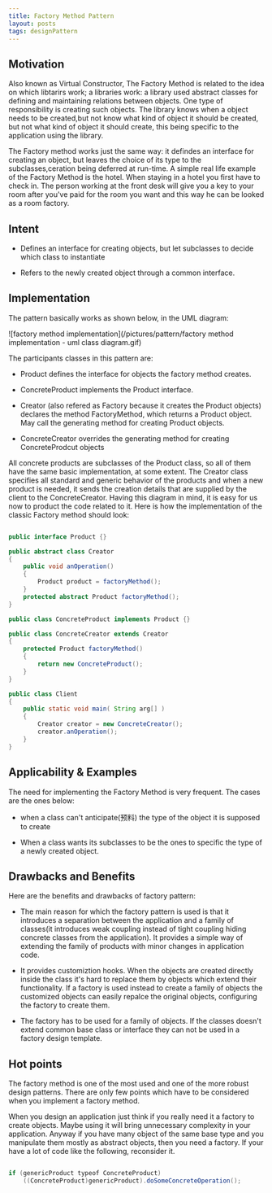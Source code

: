 ```yaml
---
title: Factory Method Pattern
layout: posts
tags: designPattern
---
```


## Motivation

Also known as Virtual Constructor, The Factory Method is related to the idea on which libtarirs work; a libraries
work: a library used abstract classes for defining and maintaining relations between objects. One type of
responsibility is creating such objects. The library knows when a object needs to be created,but not know what
kind of object it should be created, but not what kind of object it should create, this being specific to the
application using the library.

The Factory method works just the same way: it defindes an interface for creating an object, but leaves the choice of its type to the subclasses,ceration being deferred at run-time. A simple real life example of the
Factory Method is the hotel. When staying in a hotel you first have to check in. The person working at the front desk will give you a key to your room after you've paid for the room you want and this way he can be looked as a room factory.

## Intent

* Defines an interface for creating objects, but let subclasses to decide which class to instantiate

* Refers to the newly created object through a common interface.

## Implementation

The pattern basically works as shown below, in the UML diagram:

![factory method implementation](/pictures/pattern/factory method implementation - uml class diagram.gif)

The participants classes in this pattern are:

* Product defines the interface for objects the factory method creates.

* ConcreteProduct implements the Product interface.

* Creator (also refered as Factory because it creates the Product objects) declares the method FactoryMethod,
which returns a Product object. May call the generating method for creating Product objects.

* ConcreteCreator overrides the generating method for creating ConcreteProdcut objects

All concrete products are subclasses of the Product class, so all of them have the same basic implementation,
at some extent. The Creator class specifies all standard and generic behavior of the products and when a new
product is needed, it sends the creation details that are supplied by the client to the ConcreteCreator. Having
this diagram in mind, it is easy for us now to product the code related to it. Here is how the implementation of
the classic Factory method should look:

```java

public interface Product {}

public abstract class Creator
{
    public void anOperation()
    {
        Product product = factoryMethod();
    }
    protected abstract Product factoryMethod();
}

public class ConcreteProduct implements Product {}

public class ConcreteCreator extends Creator
{
    protected Product factoryMethod()
    {
        return new ConcreteProduct();
    }
}

public class Client
{
    public static void main( String arg[] ) 
    {
        Creator creator = new ConcreteCreator();
        creator.anOperation();
    }
}

```

## Applicability & Examples

The need for implementing the Factory Method is very frequent. The cases are the ones below:

* when a class can't anticipate(预料) the type of the object it is supposed to create

* When a class wants its subclasses to be the ones to specific the type of a newly created object.

## Drawbacks and Benefits

Here are the benefits and drawbacks of factory pattern:

* The main reason for which the factory pattern is used is that it introduces a separation between the application and a family of classes(it introduces weak coupling instead of tight coupling hiding concrete classes from the application). It provides a simple way of extending the family of products with minor changes in application code.

* It provides customiztion hooks. When the objects are created directly inside the class it's hard to replace them by objects which extend their functionality. If a factory is used instead to create a family of objects the customized objects can easily repalce the original objects, configuring the factory to create them.

* The factory has to be used for a family of objects. If the classes doesn't extend common base class or interface they can not be used in a factory design template.

## Hot points

The factory method is one of the most used and one of the more robust design patterns. There are only few points which have to be considered when you implement a factory method.

When you design an application just think if you really need it a factory to create objects. Maybe using it will bring unnecessary complexity in your application. Anyway if you have many object of the same base type and you manipulate them mostly as abstract objects, then you need a factory. If your have a lot of code like the following, reconsider it.

```java

if (genericProduct typeof ConcreteProduct)
    ((ConcreteProduct)genericProduct).doSomeConcreteOperation();

```